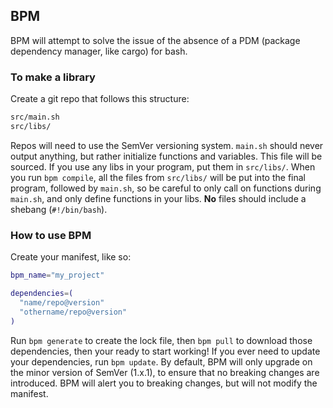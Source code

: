 ## BPM
BPM will attempt to solve the issue of the absence of a PDM (package dependency manager, like cargo) for bash.

### To make a library
Create a git repo that follows this structure:
```bash
src/main.sh
src/libs/
```
Repos will need to use the SemVer versioning system. `main.sh` should never output anything, but rather initialize functions and variables. This file will be sourced. If you use any libs in your program, put them in `src/libs/`. When you run `bpm compile`, all the files from `src/libs/` will be put into the final program, followed by `main.sh`, so be careful to only call on functions during `main.sh`, and only define functions in your libs. **No** files should include a shebang (`#!/bin/bash`).

### How to use BPM
Create your manifest, like so:
```bash
bpm_name="my_project"

dependencies=(
  "name/repo@version"
  "othername/repo@version"
)
```
Run `bpm generate` to create the lock file, then `bpm pull` to download those dependencies, then your ready to start working! If you ever need to update your dependencies, run `bpm update`. By default, BPM will only upgrade on the minor version of SemVer (1.x.1), to ensure that no breaking changes are introduced. BPM will alert you to breaking changes, but will not modify the manifest.
